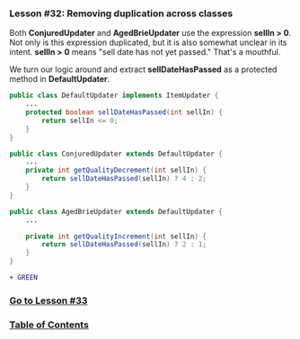 ### Lesson #32: Removing duplication across classes
Both **ConjuredUpdater** and **AgedBrieUpdater** use the expression **sellIn > 0**.  Not only is this expression duplicated, but it is also somewhat unclear in its intent.  **sellIn > 0** means "sell date has not yet passed."  That's a mouthful.

We turn our logic around and extract **sellDateHasPassed** as a protected method in **DefaultUpdater**.
```java
public class DefaultUpdater implements ItemUpdater {
    ...
    protected boolean sellDateHasPassed(int sellIn) {
        return sellIn <= 0;
    }
}
```
```java
public class ConjuredUpdater extends DefaultUpdater {
    ...
    private int getQualityDecrement(int sellIn) {
        return sellDateHasPassed(sellIn) ? 4 : 2;
    }
}
```
```java
public class AgedBrieUpdater extends DefaultUpdater {
    ...

    private int getQualityIncrement(int sellIn) {
        return sellDateHasPassed(sellIn) ? 2 : 1;
    }
}
```
```diff
+ GREEN
```
### [Go to Lesson #33](https://github.com/d215steinberg/GildedRose-Java/tree/Lesson%2333)
### [Table of Contents](https://github.com/d215steinberg/GildedRose-Java/blob/startPoint/Table%20of%20Contents.md)